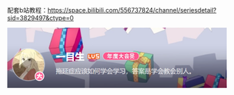 配套b站教程：https://space.bilibili.com/556737824/channel/seriesdetail?sid=3829497&ctype=0

<img src="https://github.com/MrXnneHang/Pytorch_for_Deep-Learning-Beginer/blob/master/fig/me.png"/>

